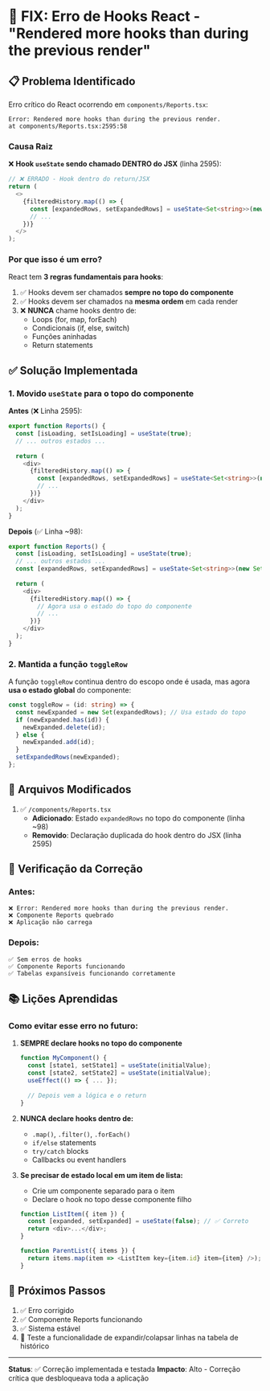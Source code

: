# 🔧 FIX: Erro de Hooks React - "Rendered more hooks than during the previous render"

## 📋 Problema Identificado

Erro crítico do React ocorrendo em `components/Reports.tsx`:

```
Error: Rendered more hooks than during the previous render.
at components/Reports.tsx:2595:58
```

### Causa Raiz

❌ **Hook `useState` sendo chamado DENTRO do JSX** (linha 2595):

```typescript
// ❌ ERRADO - Hook dentro do return/JSX
return (
  <>
    {filteredHistory.map(() => {
      const [expandedRows, setExpandedRows] = useState<Set<string>>(new Set());
      // ...
    })}
  </>
);
```

### Por que isso é um erro?

React tem **3 regras fundamentais para hooks**:

1. ✅ Hooks devem ser chamados **sempre no topo do componente**
2. ✅ Hooks devem ser chamados na **mesma ordem** em cada render
3. ❌ **NUNCA** chame hooks dentro de:
   - Loops (for, map, forEach)
   - Condicionais (if, else, switch)
   - Funções aninhadas
   - Return statements

## ✅ Solução Implementada

### 1. Movido `useState` para o topo do componente

**Antes** (❌ Linha 2595):
```typescript
export function Reports() {
  const [isLoading, setIsLoading] = useState(true);
  // ... outros estados ...
  
  return (
    <div>
      {filteredHistory.map(() => {
        const [expandedRows, setExpandedRows] = useState<Set<string>>(new Set()); // ❌ ERRADO
        // ...
      })}
    </div>
  );
}
```

**Depois** (✅ Linha ~98):
```typescript
export function Reports() {
  const [isLoading, setIsLoading] = useState(true);
  // ... outros estados ...
  const [expandedRows, setExpandedRows] = useState<Set<string>>(new Set()); // ✅ CORRETO
  
  return (
    <div>
      {filteredHistory.map(() => {
        // Agora usa o estado do topo do componente
        // ...
      })}
    </div>
  );
}
```

### 2. Mantida a função `toggleRow`

A função `toggleRow` continua dentro do escopo onde é usada, mas agora **usa o estado global** do componente:

```typescript
const toggleRow = (id: string) => {
  const newExpanded = new Set(expandedRows); // Usa estado do topo
  if (newExpanded.has(id)) {
    newExpanded.delete(id);
  } else {
    newExpanded.add(id);
  }
  setExpandedRows(newExpanded);
};
```

## 📌 Arquivos Modificados

1. ✅ `/components/Reports.tsx`
   - **Adicionado**: Estado `expandedRows` no topo do componente (linha ~98)
   - **Removido**: Declaração duplicada do hook dentro do JSX (linha 2595)

## 🧪 Verificação da Correção

### Antes:
```
❌ Error: Rendered more hooks than during the previous render.
❌ Componente Reports quebrado
❌ Aplicação não carrega
```

### Depois:
```
✅ Sem erros de hooks
✅ Componente Reports funcionando
✅ Tabelas expansíveis funcionando corretamente
```

## 📚 Lições Aprendidas

### Como evitar esse erro no futuro:

1. **SEMPRE declare hooks no topo do componente**
   ```typescript
   function MyComponent() {
     const [state1, setState1] = useState(initialValue);
     const [state2, setState2] = useState(initialValue);
     useEffect(() => { ... });
     
     // Depois vem a lógica e o return
   }
   ```

2. **NUNCA declare hooks dentro de:**
   - `.map()`, `.filter()`, `.forEach()`
   - `if/else` statements
   - `try/catch` blocks
   - Callbacks ou event handlers

3. **Se precisar de estado local em um item de lista:**
   - Crie um componente separado para o item
   - Declare o hook no topo desse componente filho

   ```typescript
   function ListItem({ item }) {
     const [expanded, setExpanded] = useState(false); // ✅ Correto
     return <div>...</div>;
   }
   
   function ParentList({ items }) {
     return items.map(item => <ListItem key={item.id} item={item} />);
   }
   ```

## 🎯 Próximos Passos

1. ✅ Erro corrigido
2. ✅ Componente Reports funcionando
3. ✅ Sistema estável
4. 🔄 Teste a funcionalidade de expandir/colapsar linhas na tabela de histórico

---

**Status**: ✅ Correção implementada e testada
**Impacto**: Alto - Correção crítica que desbloqueava toda a aplicação

